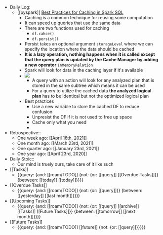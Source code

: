 - Daily Log:
    - [[pyspark]] [Best Practices for Caching in Spark SQL](https://towardsdatascience.com/best-practices-for-caching-in-spark-sql-b22fb0f02d34)
        - Caching is a common technique for reusing some computation
        - It can speed up queries that use the same data
        - There are two functions used for caching
            - `df.cahce()`
            - `df.persist()`
        - Persist takes an optional argument `storageLevel` where we can specify the location where the data should be cached
        - **It is a lazy operation, nothing happens when it is called except that the query plan is updated by the Cache Manager by adding a new operator** `InMemoryRelation`
        - Spark will look for data in the caching layer if it's available
        - ![](https://firebasestorage.googleapis.com/v0/b/firescript-577a2.appspot.com/o/imgs%2Fapp%2Fforever-learning%2Fcih91BCeaf.png?alt=media&token=fea198a1-984e-482c-8e17-5d5a3465763b)
            - A query with an action will look for any analyzed plan that is stored in the same subtree which means it can be used
            - For a query to utilize the cached data **the analyzed logical plan** has to be identical but not the optimized logical plan
        - Best practices
            - Use a new variable to store the cached DF to reduce confusion
            - Unpresist the DF if it is not used to free up space
            - Cache only what you need
            - 
- Retrospective::
    - One week ago: [[April 16th, 2021]]
    - One month ago: [[March 23rd, 2021]]
    - One quarter ago: [[January 23rd, 2021]]
    - One year ago: [[April 23rd, 2020]]
- Daily Stoic::
    - Our mind is truely ours, take care of it like such
- [[Tasks]]
    - {{query: {and: [[roam/TODO]] {not: {or: [[query]] [[Overdue Tasks]]}} {between: [[today]] [[today]]}}}}
- [[Overdue Tasks]]
    - {{query: {and: [[roam/TODO]] {not: {or: [[query]]}} {between: [[yesterday]] [[last month]]}}}}
- [[Upcoming Tasks]]
    - {{query: {and: [[roam/TODO]] {not: {or: [[query]] [[archive]] [[Tasks]] [[Future Tasks]]}} {between: [[tomorrow]] [[next month]]}}}}
- [[Future Tasks]]
    - {{query: {and: [[roam/TODO]] [[future]] {not: {or: [[query]]}}}}}
